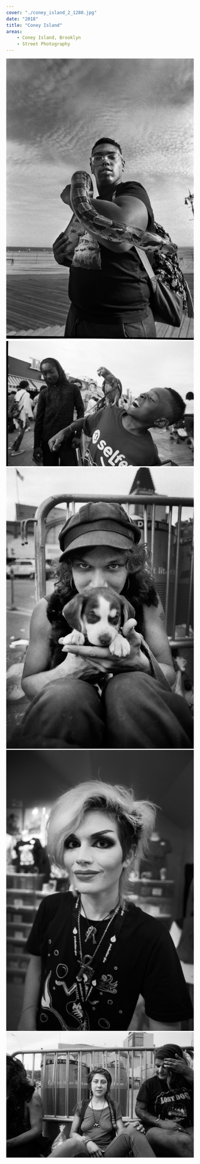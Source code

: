 ```yaml
---
cover: "./coney_island_2_1280.jpg"
date: "2018"
title: "Coney Island"
areas:
    - Coney Island, Brooklyn
    - Street Photography
---
```


![](./2018_06_16_mermaid_parade_116.jpg)
![](./2018_06_16_mermaid_parade_120.jpg)
![](./2018_06_16_mermaid_parade_145.jpg)
![](./coney-island-gift-shop_1280.jpg)
![](./2018_06_16_mermaid_parade_146.jpg)
